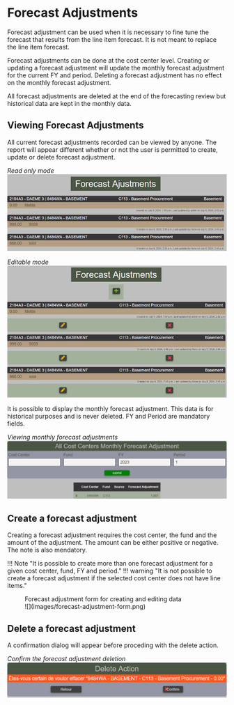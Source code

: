 # Forecast Adjustments
Forecast adjustment can be used when it is necessary to fine tune the forecast that results from the
line item forecast.  It is not meant to replace the line item forecast.

Forecast adjustments can be done at the cost center level.  Creating or updating a forecast adjustment
will update the monthly forecast adjustment for the current FY and period.  Deleting a forecast adjustment
has no effect on the monthly forecast adjustment.

All forecast adjustments are deleted at the end of the forecasting review but historical data are kept in
the monthly data.

## Viewing Forecast Adjustments

All current forecast adjustments recorded can be viewed by anyone.  The report will appear different whether
or not the user is permitted to create, update or delete forecast adjustment.

*Read only mode*
![](images/forecast-adjustment-view-read-only.png)

*Editable mode*
![](images/forecast-adjustment-view.png)

It is possible to display the monthly forecast adjustment.  This data is for historical purposes and is never
deleted. FY and Period are mandatory fields.

*Viewing monthly forecast adjustments*
![](images/forecast-adjustment-monthly.png)

## Create a forecast adjustment

Creating a forecast adjustment requires the cost center, the fund and the amount of the adjustment.
The amount can be either positive or negative.  The note is also mendatory.

!!! Note "It is possible to create more than one forecast adjustment for a given cost center, fund, FY and period."
!!! warning "It is not possible to create a forecast adjustment if the selected cost center does not have line items."

<figure markdown>
<figcaption>Forecast adjustment form for creating and editing data</figcaption>
![](images/forecast-adjustment-form.png)
</figure>

## Delete a forecast adjustment

A confirmation dialog will appear before proceding with the delete action.

*Confirm the forecast adjustment deletion*
![](images/forecast-adjustment-delete.png)
